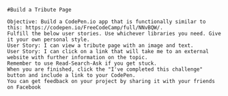 	#Build a Tribute Page 

    Objective: Build a CodePen.io app that is functionally similar to this: https://codepen.io/FreeCodeCamp/full/NNvBQW/.
    Fulfill the below user stories. Use whichever libraries you need. Give it your own personal style.
    User Story: I can view a tribute page with an image and text.
    User Story: I can click on a link that will take me to an external website with further information on the topic.
    Remember to use Read-Search-Ask if you get stuck.
    When you are finished, click the "I've completed this challenge" button and include a link to your CodePen.
    You can get feedback on your project by sharing it with your friends on Facebook